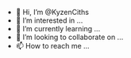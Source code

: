 - 👋 Hi, I’m @KyzenCiths
- 👀 I’m interested in ...
- 🌱 I’m currently learning ...
- 💞️ I’m looking to collaborate on ...
- 📫 How to reach me ...

<!---
KyzenCiths/KyzenCiths is a ✨ special ✨ repository because its `README.md` (this file) appears on your GitHub profile.
You can click the Preview link to take a look at your changes.
--->
